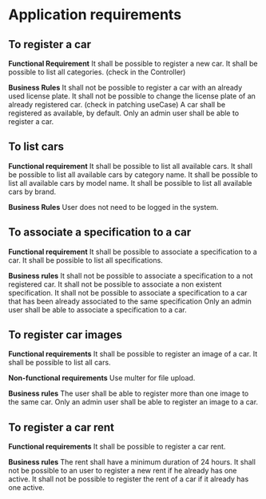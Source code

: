 # Application requirements

## To register a car

**Functional Requirement**
It shall be possible to register a new car.
It shall be possible to list all categories. (check in the Controller)

**Business Rules**
It shall not be possible to register a car with an already used license plate.
It shall not be possible to change the license plate of an already registered car. (check in patching useCase)
A car shall be registered as available, by default.
Only an admin user shall be able to register a car.


## To list cars

**Functional requirement**
It shall be possible to list all available cars.
It shall be possible to list all available cars by category name.
It shall be possible to list all available cars by model name.
It shall be possible to list all available cars by brand.

**Business Rules**
User does not need to be logged in the system.


## To associate a specification to a car

**Functional requirement**
It shall be possible to associate a specification to a car.
It shall be possible to list all specifications.

**Business rules**
It shall not be possible to associate a specification to a not registered car.
It shall not be possible to associate a non existent specification.
It shall not be possible to associate a specification to a car that has been already associated to the same specification
Only an admin user shall be able to associate a specification to a car.


## To register car images

**Functional requirements**
It shall be possible to register an image of a car.
It shall be possible to list all cars.

**Non-functional requirements**
Use multer for file upload.

**Business rules**
The user shall be able to register more than one image to the same car.
Only an admin user shall be able to register an image to a car.


## To register a car rent

**Functional requirements**
It shall be possible to register a car rent.

**Business rules**
The rent shall have a minimum duration of 24 hours.
It shall not be possible to an user to register a new rent if he already has one active.
It shall not be possible to register the rent of a car if it already has one active.
